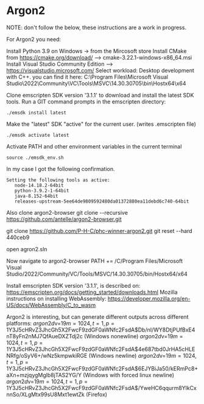 # Argon2

NOTE: don't follow the below, these instructions are a work in progress.

For Argon2 you need:

Install Python 3.9 on Windows -> from the Mircosoft store
Install CMake from https://cmake.org/download/
--> cmake-3.22.1-windows-x86_64.msi
Install Visual Studio Community Edition
--> https://visualstudio.microsoft.com/
Select workload: Desktop development with C++.
you can find it here:
C:\Program Files\Microsoft Visual Studio\2022\Community\VC\Tools\MSVC\14.30.30705\bin\Hostx64\x64

Clone emscripten SDK version '3.1.1' to download and install the latest SDK tools.
Run a GIT command prompts in the emscripten directory:
```
./emsdk install latest
```

Make the "latest" SDK "active" for the current user. (writes .emscripten file)
```
./emsdk activate latest
```

Activate PATH and other environment variables in the current terminal
```
source ./emsdk_env.sh
```

In my case I got the following confirmation.
```
Setting the following tools as active:
   node-14.18.2-64bit
   python-3.9.2-1-64bit
   java-8.152-64bit
   releases-upstream-5ee64de9809592480da01372880ea11debd6c740-64bit
```	

Also clone argon2-browser
git clone --recursive https://github.com/antelle/argon2-browser.git


git clone https://github.com/P-H-C/phc-winner-argon2.git
git reset --hard 440ceb9

open agron2.sln

Now navigate to argon2-browser
PATH += /C/Program Files/Microsoft Visual Studio/2022/Community/VC/Tools/MSVC/14.30.30705/bin/Hostx64/x64

Install emscripten SDK version '3.1.1', is described on: https://emscripten.org/docs/getting_started/downloads.html
Mozilla instructions on installing WebAssembly: https://developer.mozilla.org/en-US/docs/WebAssembly/C_to_wasm

Argon2 is interesting, but can generate different outputs across different platforms:
$argon2d$v=19$m=1024,t=1,p=1$Y3J5cHRvZ3JhcGh5X2FwcF9zdGF0aWNfc2FsdA$Db/nI/WY8DtjPUfBxE4nT8yFn2nMJ7QfAueDXZTdj2c (Windows nonewline)
$argon2d$v=19$m=1024,t=1,p=1$Y3J5cHRvZ3JhcGh5X2FwcF9zdGF0aWNfc2FsdA$4e687tbd0JrHA5cHLENRfg/oSyV6+/wNz5kmpwkiRGE (Windows newline)
$argon2d$v=19$m=1024,t=1,p=1$Y3J5cHRvZ3JhcGh5X2FwcF9zdGF0aWNfc2FsdA$6EJYBiJa50/kERmPc8+aXn+mzjqygMglb8jTAS2YG/Y (Windows with forced linux newline)
$argon2d$v=19$m=1024,t=1,p=1$Y3J5cHRvZ3JhcGh5X2FwcF9zdGF0aWNfc2FsdA$/YweHC6qqurm8YlkCxnnSo/XLgMtx99sU8Mxt1ewtZk (Firefox)